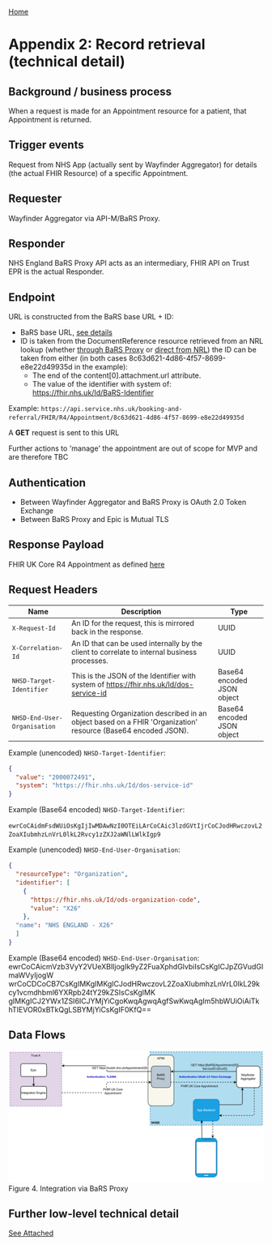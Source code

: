 [Home](../readme.md)

# Appendix 2: Record retrieval (technical detail)

<a name="background"></a>
## Background / business process
When a request is made for an Appointment resource for a patient, that Appointment is returned.

<a name="triggers"></a>
## Trigger events
Request from NHS App (actually sent by Wayfinder Aggregator) for details (the actual FHIR Resource) of a specific Appointment.

<a name="requester"></a>
## Requester
Wayfinder Aggregator via API-M/BaRS Proxy.

<a name="responder"></a>
## Responder
NHS England BaRS Proxy API acts as an intermediary, FHIR API on Trust EPR is the actual Responder.

<a name="endpoint"></a>
## Endpoint
URL is constructed from the BaRS base URL + ID:
* BaRS base URL, [see details](https://digital.nhs.uk/developer/api-catalogue/booking-and-referral-fhir/v1_2_0#overview--environments-and-testing)
* ID is taken from the DocumentReference resource retrieved from an NRL lookup (whether [through BaRS Proxy](https://digital.nhs.uk/developer/api-catalogue/booking-and-referral-fhir/v1_2_0#get-/DocumentReference) or [direct from NRL](https://digital.nhs.uk/developer/api-catalogue/national-record-locator-fhir/v3/consumer#get-/DocumentReference)) the ID can be taken from either (in both cases 8c63d621-4d86-4f57-8699-e8e22d49935d in the example):
  * The end of the content[0].attachment.url attribute.
  * The value  of the identifier with system of: https://fhir.nhs.uk/Id/BaRS-Identifier

Example: `https://api.service.nhs.uk/booking-and-referral/FHIR/R4/Appointment/8c63d621-4d86-4f57-8699-e8e22d49935d`

A __GET__ request is sent to this URL

Further actions to 'manage' the appointment are out of scope for MVP and are therefore TBC

<a name="authentication"></a>
## Authentication
* Between Wayfinder Aggregator and BaRS Proxy is OAuth 2.0 Token Exchange
* Between BaRS Proxy and Epic is Mutual TLS

<a name="payload"></a>
## Response Payload
FHIR UK Core R4 Appointment as defined [here](https://simplifier.net/packages/hl7.fhir.r4.core/4.0.1/files/83384)

<a name="headers"></a>
## Request Headers
| Name | Description | Type |
| --- | --- | --- |
| `X-Request-Id` | An ID for the request, this is mirrored back in the response. | UUID |
| `X-Correlation-Id` | An ID that can be used internally by the client to correlate to internal business processes. | UUID |
| `NHSD-Target-Identifier` | This is the JSON of the Identifier with system of https://fhir.nhs.uk/Id/dos-service-id | Base64 encoded JSON object |
| `NHSD-End-User-Organisation` | Requesting Organization described in an object based on a FHIR 'Organization' resource (Base64 encoded JSON). | Base64 encoded JSON object |



Example (unencoded) `NHSD-Target-Identifier`:
```json
{
  "value": "2000072491",
  "system": "https://fhir.nhs.uk/Id/dos-service-id"
}
```

Example (Base64 encoded) `NHSD-Target-Identifier`:

`ewrCoCAidmFsdWUiOsKgIjIwMDAwNzI0OTEiLArCoCAic3lzdGVtIjrCoCJodHRwczovL2ZoaXIubmhzLnVrL0lkL2Rvcy1zZXJ2aWNlLWlkIgp9`



Example (unencoded) `NHSD-End-User-Organisation`:
```json
{
  "resourceType": "Organization",
  "identifier": [
    {
      "https://fhir.nhs.uk/Id/ods-organization-code",
      "value": "X26"
    },
  "name": "NHS ENGLAND - X26"
  ]
}
```
Example (Base64 encoded) `NHSD-End-User-Organisation`: ewrCoCAicmVzb3VyY2VUeXBlIjogIk9yZ2FuaXphdGlvbiIsCsKgICJpZGVudGlmaWVyIjogW
wrCoCDCoCB7CsKgIMKgIMKgICJodHRwczovL2ZoaXIubmhzLnVrL0lkL29kcy1vcmdhbml6YXRpb24tY29kZSIsCsKgIMK
gIMKgICJ2YWx1ZSI6ICJYMjYiCgoKwqAgwqAgfSwKwqAgIm5hbWUiOiAiTkhTIEVOR0xBTkQgLSBYMjYiCsKgIF0KfQ==	

<a name="dataflows"></a>
## Data Flows

![Integration via BaRS Proxy](images/Figure4.svg)
Figure 4. Integration via BaRS Proxy 


<a name="details"></a>
## Further low-level technical detail

[See Attached](pdfs/3.pdf)
